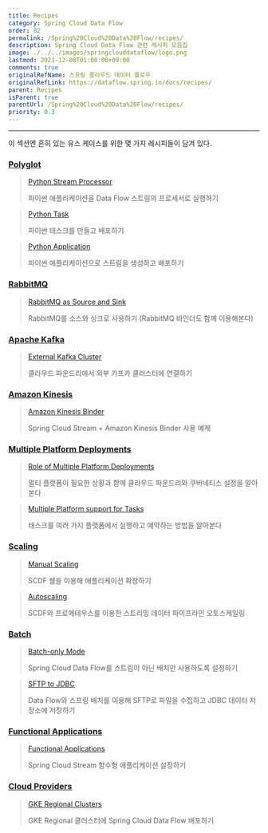 ```yaml
---
title: Recipes
category: Spring Cloud Data Flow
order: 82
permalink: /Spring%20Cloud%20Data%20Flow/recipes/
description: Spring Cloud Data Flow 관련 레시피 모음집
image: ./../../images/springclouddataflow/logo.png
lastmod: 2021-12-08T01:00:00+09:00
comments: true
originalRefName: 스프링 클라우드 데이터 플로우
originalRefLink: https://dataflow.spring.io/docs/recipes/
parent: Recipes
isParent: true
parentUrl: /Spring%20Cloud%20Data%20Flow/recipes/
priority: 0.3
---
```


---

이 섹션엔 흔히 있는 유스 케이스를 위한 몇 가지 레시피들이 담겨 있다.

### [Polyglot](../recipes.polyglot)

> [Python Stream Processor](../recipes.polyglot.processor)
>
> 파이썬 애플리케이션을 Data Flow 스트림의 프로세서로 실행하기

> [Python Task](../recipes.polyglot.task)
>
> 파이썬 태스크를 만들고 배포하기

> [Python Application](../recipes.polyglot.app)
>
> 파이썬 애플리케이션으로 스트림을 생성하고 배포하기

### [RabbitMQ](../recipes.rabbitmq)

> [RabbitMQ as Source and Sink](../recipes.rabbitmq.rabbit-source-sink)
>
> RabbitMQ를 소스와 싱크로 사용하기 (RabbitMQ 바인더도 함께 이용해본다)

### [Apache Kafka](../recipes.kafka)

> [External Kafka Cluster](../recipes.kafka.ext-kafka-cluster-cf)
>
> 클라우드 파운드리에서 외부 카프카 클러스터에 연결하기

### [Amazon Kinesis](../recipes.kinesis)

> [Amazon Kinesis Binder](../recipes.kinesis.simple-producer-consumer)
>
> Spring Cloud Stream + Amazon Kinesis Binder 사용 예제

### [Multiple Platform Deployments](../recipes.multi-platform-deployment)

> [Role of Multiple Platform Deployments](../recipes.multi-platform-deployment.multiple-platform-accounts)
>
> 멀티 플랫폼이 필요한 상황과 함께 클라우드 파운드리와 쿠버네티스 설정을 알아본다

> [Multiple Platform support for Tasks](../recipes.multi-platform-deployment.multi-platform-task)
>
> 태스크를 여러 가지 플랫폼에서 실행하고 예약하는 방법을 알아본다

### [Scaling](../recipes.scaling)

> [Manual Scaling](../recipes.scaling.manual-scaling)
>
> SCDF 쉘을 이용해 애플리케이션 확장하기

> [Autoscaling](../recipes.scaling.autoscaling)
>
> SCDF와 프로메테우스를 이용한 스트리밍 데이터 파이프라인 오토스케일링

### [Batch](../recipes.batch)

> [Batch-only Mode](../recipes.batch.batch-only-mode)
>
> Spring Cloud Data Flow를 스트림이 아닌 배치만 사용하도록 설정하기

> [SFTP to JDBC](../recipes.batch.sftp-to-jdbc)
>
> Data Flow와 스프링 배치를 이용해 SFTP로 파일을 수집하고 JDBC 데이터 저장소에 저장하기

### [Functional Applications](../recipes.functional-apps)

> [Functional Applications](../recipes.functional-apps.scst-function-bindings)
>
> Spring Cloud Stream 함수형 애플리케이션 설정하기

### [Cloud Providers](../recipes.cloud-providers)

> [GKE Regional Clusters](../recipes.cloud-providers.gke-regional-clusters)
>
> GKE Regional 클러스터에 Spring Cloud Data Flow 배포하기